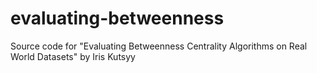 # evaluating-betweenness
Source code for "Evaluating Betweenness Centrality Algorithms on Real World Datasets" by Iris Kutsyy

